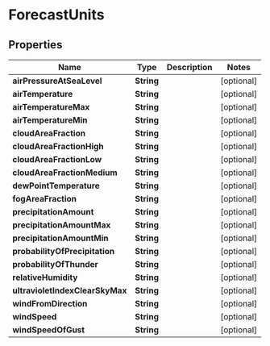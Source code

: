 

# ForecastUnits

## Properties

Name | Type | Description | Notes
------------ | ------------- | ------------- | -------------
**airPressureAtSeaLevel** | **String** |  |  [optional]
**airTemperature** | **String** |  |  [optional]
**airTemperatureMax** | **String** |  |  [optional]
**airTemperatureMin** | **String** |  |  [optional]
**cloudAreaFraction** | **String** |  |  [optional]
**cloudAreaFractionHigh** | **String** |  |  [optional]
**cloudAreaFractionLow** | **String** |  |  [optional]
**cloudAreaFractionMedium** | **String** |  |  [optional]
**dewPointTemperature** | **String** |  |  [optional]
**fogAreaFraction** | **String** |  |  [optional]
**precipitationAmount** | **String** |  |  [optional]
**precipitationAmountMax** | **String** |  |  [optional]
**precipitationAmountMin** | **String** |  |  [optional]
**probabilityOfPrecipitation** | **String** |  |  [optional]
**probabilityOfThunder** | **String** |  |  [optional]
**relativeHumidity** | **String** |  |  [optional]
**ultravioletIndexClearSkyMax** | **String** |  |  [optional]
**windFromDirection** | **String** |  |  [optional]
**windSpeed** | **String** |  |  [optional]
**windSpeedOfGust** | **String** |  |  [optional]




